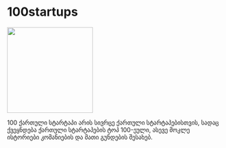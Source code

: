 # 100startups
<img src="https://raw.githubusercontent.com/lapptech/100Startups/master/assets/img/bg.jpg" width="200">
<p>100 ქართული სტარტაპი არის სივრცე ქართული სტარტაპებისთვის, სადაც ქვეყნდება ქართული სტარტაპების ტოპ 100-ეული, ასევე მოკლე ისტორიები კომანიების და მათი გუნდების შესახებ.</p>
